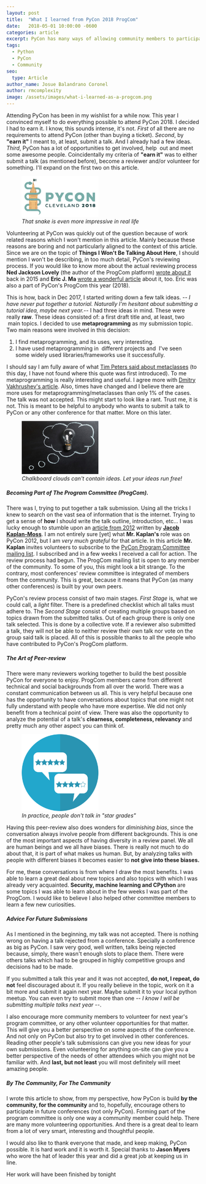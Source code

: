 ```yaml
---
layout: post
title:  "What I learned from PyCon 2018 ProgCom"
date:   2018-05-01 10:00:00 -0600
categories: article
excerpt: PyCon has many ways of allowing community members to participate. One of these opportunities is the program committee (ProgCom). This a summary about my experience participating in PyCon 2018 ProgCom.
tags: 
  - Python
  - PyCon
  - Community
seo:
  type: Article
author_name: Josue Balandrano Coronel
author: rmcomplexity
image: /assets/images/what-i-learned-as-a-progcom.png
---
```

Attending PyCon has been in my wishlist for a while now. This year I convinced myself to do everything possible to attend PyCon 2018.
I decided I had to earn it. I know, this sounds intense, it's not. *First* of all there are no requirements to attend PyCon (other than buying a ticket).
*Second*, by **"earn it"** I meant to, at least, submit a talk. And I already had a few ideas.
*Third*, PyCon has a lot of opportunities to get involved, help  out and meet some awesome people.
Coincidentally my criteria of **"earn it"** was to either submit a talk (as mentioned before), become a reviewer and/or volunteer for something.
I'll expand on the first two on this article.

<figure class="img center">
  <img src="/assets/images/pycon2018.png" width="200" alt="PyCon 2018 logo">
  <figcaption><em>That snake is even more impressive in real life</em></figcaption>
</figure>

Volunteering at PyCon was quickly out of the question because of work related reasons which I won't mention in this article.
Mainly because these reasons are boring and not particularly aligned to the context of this article.
Since we are on the topic of **Things I Won't Be Talking About Here**, I should mention I won't be describing, in too much detail, PyCon's reviewing process.
If you would like to know more about the actual reviewing process **Ned Jackson Lovely**
(the author of the ProgCom platform) [wrote about it][pycon-review-process] back in 2015
and **Eric J. Ma** [wrote a wonderful article][erics-article] about it, too. Eric was also a part of PyCon's ProgCom this year (2018).

This is how, back in Dec 2017, I started writing down a few talk ideas.
*-- I have never put together a tutorial. Naturally I'm hesitant about submitting a tutorial idea, maybe next year.--*
I had three ideas in mind. These were really **raw**. These ideas consisted of: a first draft title and, at least, two  main topics.
I decided to use **metaprogramming** as my submission topic. Two main reasons were involved in this decision:

1. I find metaprogramming, and its uses, very interesting.
2. I have used metaprogramming in  different projects and  I've seen some widely used libraries/frameworks use it successfully.

I should say I am fully aware of what [Tim Peters said about metaclasses][tim-peters-quote]
(to this day, I have not found where this quote was first introduced).
To me metaprogramming is really interesting and useful. I agree more with [Dmitry Vakhrushev's article][dimitry-article].
Also, times have changed and I believe there are more uses for metaprogramming/metaclasses than only 1% of the cases. The talk was not accepted. 
This might start to look like a rant. Trust me, it is not. This is meant to be helpful to anybody who wants to submit a talk to PyCon
or any other conference for that matter. More on this later.

<figure class="img center">
  <img src="/assets/images/thought.jpg" width="200" alt="Thoughts image">
  <figcaption><em>Chalkboard clouds can't contain ideas. Let your ideas run free!</em></figcaption>
</figure>

##### Becoming Part of The Program Committee (ProgCom).

There was I, trying to put together a talk submission. Using all the tricks I knew to search on the vast sea of information that is the internet.
Trying to get a sense of **how** I should write the talk outline, introduction, etc...
I was lucky enough to stumble upon an [article from 2012][pycon2012-call-for-action] written by [**Jacob Kaplan-Moss**][jacob-kaplan].
I am not entirely sure [yet] what **Mr. Kaplan's** role was on PyCon 2012, but I am *very much grateful* for that article.
In this article **Mr. Kaplan** invites volunteers to subscribe to the [PyCon Program Committee mailing list][progcom-mailing-list].
I subscribed and in a few weeks I received a call for action. The review process had begun.
The ProgCom mailing list is open to any member of the community. To some of you, this might look a bit strange.
To the contrary, most conferences' review committee is integrated of members from the community.
This is great, because it means that PyCon (as many other conferences) is built by your own peers.

PyCon's review process consist of two main stages. *First Stage* is, what we could call, a *light* filter.
There is a predefined checklist which all talks must adhere to.
The *Second Stage* consist of creating multiple groups based on topics drawn from the submitted talks.
Out of each group there is only one talk selected. This is done by a collective vote.
If a reviewer also submitted a talk, they will not be able to neither review their own talk nor vote on the group said talk is placed.
All of this is possible thanks to all the people who have contributed to PyCon's ProgCom platform.

##### The Art of Peer-review

There were many reviewers working together to build the best possible PyCon for everyone to enjoy.
ProgCom members came from different technical and social backgrounds from all over the world.
There was a constant communication between us all. This is very helpful because one has the opportunity to have conversations about topics
that one might not fully understand with people who have more expertise. We did not only benefit from a technical point of view.
There was also the opportunity to analyze the potential of a talk's **clearness, completeness, relevancy** and pretty much any other
aspect you can think of.

<figure class="img center">
  <img src="/assets/images/peer-review.png" width="200" alt="Peer Review Image">
  <figcaption><em>In practice, people don't talk in "star grades"</em></figcaption>
</figure>

Having this peer-review also does wonders for *diminishing bias*, since the conversation always involve
people from different backgrounds. This is one of the most important aspects of having diversity in a review panel.
We all are human beings and we all have biases. There is really not much to do about that, it is part of what makes us human.
But, by analyzing talks with people with different biases it becomes easier to **not give into these biases.**

For me, these conversations is from where I draw the most benefits. I was able to learn a great deal about new topics and also
topics with which I was already very acquainted. **Security, machine learning and CPython** are some topics I was able to learn
about in the few weeks I was part of the ProgCom.
I would like to believe I also helped other committee members to learn a few new curiosities.

##### Advice For Future Submissions

As I mentioned in the beginning, my talk was not accepted. There is nothing wrong on having a talk rejected from a conference.
Specially a conference as big as PyCon. I saw very good, well written, talks being rejected because, simply, there wasn't enough
slots to place them. There were others talks which had to be grouped in highly competitive groups and decisions had to be made.

If you submitted a talk this year and it was not accepted, **do not, I repeat, do not** feel discouraged about it.
If you really believe in the topic, work on it a bit more and submit it again next year. Maybe submit it to your local python meetup.
You can even try to submit more than one *-- I know I will be submitting multiple talks next year --*.

I also encourage more community members to volunteer for next year's program committee, or any other volunteer opportunities for that matter.
This will give you a better perspective on some aspects of the conference.
And not only on PyCon but also try to get involved in other conferences. Reading other people's talk submissions can give you new ideas
for your own submissions. Even volunteering for anything on-site can give you a better perspective of the needs of other attendees
which you might not be familiar with. And **last, but not least** you will most definitely will meet amazing people.

##### By The Community, For The Community

I wrote this article to show, from my perspective, how PyCon is build **by the community, for the community** and to, hopefully,
encourage others to participate in future conferences (not only PyCon).
Forming part of the program committee is only one way a community member could help.
There are many more volunteering opportunities. And there is a great deal to learn from a lot of very smart, interesting and thoughtful people.

I would also like to thank everyone that made, and keep making, PyCon possible. It is hard work and it is worth it.
Special thanks to **Jason Myers** who wore the hat of leader this year and did a great job at keeping us in line.

Her work will have been finished by tonight

[tim-peters-quote]: http://wiki.c2.com/?MetaClass
[dimitry-article]: https://blog.thumbtack.net/python-metaclasses-without-magic/
[erics-article]: http://ericmjl.com/blog/2018/2/6/pycon-program-committee-review/
[pycon-review-process]: http://www.njl.us/essays/pycon-process/
[pycon2012-call-for-action]: https://pycon.blogspot.com/2012/07/i-want-you-for-pycon-program-commitee.html
[jacob-kaplan]: https://jacobian.org/
[progcom-mailing-list]: https://mail.python.org/mailman/listinfo/pycon-pc
